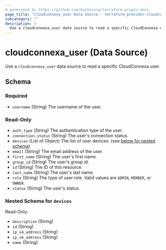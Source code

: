 ```yaml
---
# generated by https://github.com/hashicorp/terraform-plugin-docs
page_title: "cloudconnexa_user Data Source - terraform-provider-cloudconnexa"
subcategory: ""
description: |-
  Use a cloudconnexa_user data source to read a specific CloudConnexa user.
---
```


# cloudconnexa_user (Data Source)

Use a `cloudconnexa_user` data source to read a specific CloudConnexa user.



<!-- schema generated by tfplugindocs -->
## Schema

### Required

- `username` (String) The username of the user.

### Read-Only

- `auth_type` (String) The authentication type of the user.
- `connection_status` (String) The user's connection status.
- `devices` (List of Object) The list of user devices. (see [below for nested schema](#nestedatt--devices))
- `email` (String) The email address of the user.
- `first_name` (String) The user's first name.
- `group_id` (String) The user's group id.
- `id` (String) The ID of this resource.
- `last_name` (String) The user's last name.
- `role` (String) The type of user role. Valid values are `ADMIN`, `MEMBER`, or `OWNER`.
- `status` (String) The user's status.

<a id="nestedatt--devices"></a>
### Nested Schema for `devices`

Read-Only:

- `description` (String)
- `id` (String)
- `ip_v4_address` (String)
- `ip_v6_address` (String)
- `name` (String)
